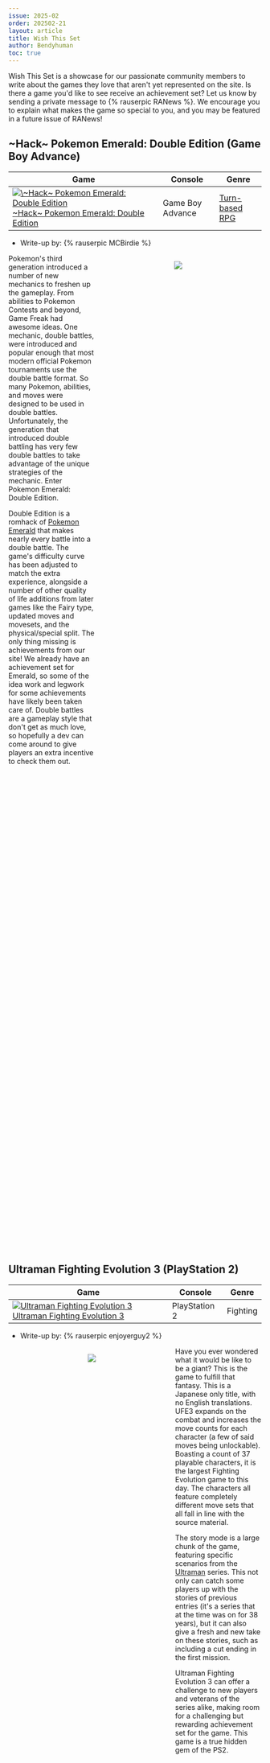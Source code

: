 ```yaml
---
issue: 2025-02
order: 202502-21
layout: article
title: Wish This Set
author: Bendyhuman
toc: true
---
```


Wish This Set is a showcase for our passionate community members to write about the games they love that aren't yet represented on the site. Is there a game you'd like to see receive an achievement set? Let us know by sending a private message to {% rauserpic RANews %}. We encourage you to explain what makes the game so special to you, and you may be featured in a future issue of RANews!

## \~Hack~ Pokemon Emerald: Double Edition (Game Boy Advance)

| Game                                                                                                                                                                                                                                                                                               | Console          | Genre                                                    |
| -------------------------------------------------------------------------------------------------------------------------------------------------------------------------------------------------------------------------------------------------------------------------------------------------- | ---------------- | -------------------------------------------------------- |
| <a class="gameicon-link" href="https://retroachievements.org/game/32810" target="_blank" rel="noopener"> <img class="gameicon" src="https://media.retroachievements.org/Images/000001.png" alt="\~Hack~ Pokemon Emerald: Double Edition"> <span>\~Hack~ Pokemon Emerald: Double Edition</span></a> | Game Boy Advance | [Turn-based RPG](https://retroachievements.org/hub/5468) |

* Write-up by: {% rauserpic MCBirdie %}

<figure style="text-align:center;float:right;width:50%;height:50%">
<img src="https://media.retroachievements.org/Images/106473.png">
<figcaption></figcaption>
</figure>

Pokemon's third generation introduced a number of new mechanics to freshen up the gameplay. From abilities to Pokemon Contests and beyond, Game Freak had awesome ideas. One mechanic, double battles, were introduced and popular enough that most modern official Pokemon tournaments use the double battle format. So many Pokemon, abilities, and moves were designed to be used in double battles. Unfortunately, the generation that introduced double battling has very few double battles to take advantage of the unique strategies of the mechanic. Enter Pokemon Emerald: Double Edition.

Double Edition is a romhack of [Pokemon Emerald](https://retroachievements.org/game/668) that makes nearly every battle into a double battle. The game's difficulty curve has been adjusted to match the extra experience, alongside a number of other quality of life additions from later games like the Fairy type, updated moves and movesets, and the physical/special split. The only thing missing is achievements from our site! We already have an achievement set for Emerald, so some of the idea work and legwork for some achievements have likely been taken care of. Double battles are a gameplay style that don't get as much love, so hopefully a dev can come around to give players an extra incentive to check them out.

<br clear="right"/>

## Ultraman Fighting Evolution 3 (PlayStation 2)

| Game                                                                                                                                                                                                                                                                           | Console       | Genre    |
| ------------------------------------------------------------------------------------------------------------------------------------------------------------------------------------------------------------------------------------------------------------------------------ | ------------- | -------- |
| <a class="gameicon-link" href="https://retroachievements.org/game/31762" target="_blank" rel="noopener"> <img class="gameicon" src="https://media.retroachievements.org/Images/000001.png" alt="Ultraman Fighting Evolution 3"> <span>Ultraman Fighting Evolution 3</span></a> | PlayStation 2 | Fighting |

* Write-up by: {% rauserpic enjoyerguy2 %}

<figure style="text-align:center;float:left;width:50%;height:50%">
<img src="https://images.launchbox-app.com/8ef2dff8-ac1f-408d-8a21-78e68e32fc6c.png">
<figcaption></figcaption>
</figure>

Have you ever wondered what it would be like to be a giant? This is the game to fulfill that fantasy. This is a Japanese only title, with no English translations. UFE3 expands on the combat and increases the move counts for each character (a few of said moves being unlockable). Boasting a count of 37 playable characters, it is the largest Fighting Evolution game to this day. The characters all feature completely different move sets that all fall in line with the source material.

The story mode is a large chunk of the game, featuring specific scenarios from the [Ultraman](https://retroachievements.org/hub/9195) series. This not only can catch some players up with the stories of previous entries (it's a series that at the time was on for 38 years), but it can also give a fresh and new take on these stories, such as including a cut ending in the first mission.

Ultraman Fighting Evolution 3 can offer a challenge to new players and veterans of the series alike, making room for a challenging but rewarding achievement set for the game. This game is a true hidden gem of the PS2.

<br clear="left"/>

## Onore no Shinzuru Michi o Yuke (PlayStation Portable)

| Game                                                                                                                                                                                                                                                                             | Console              | Genre                                                                                             |
| -------------------------------------------------------------------------------------------------------------------------------------------------------------------------------------------------------------------------------------------------------------------------------- | -------------------- | ------------------------------------------------------------------------------------------------- |
| <a class="gameicon-link" href="https://retroachievements.org/game/32811" target="_blank" rel="noopener"> <img class="gameicon" src="https://media.retroachievements.org/Images/000001.png" alt="Onore no Shinzuru Michi o Yuke"> <span>Onore no Shinzuru Michi o Yuke</span></a> | PlayStation Portable | [Action](https://retroachievements.org/hub/836), [Puzzle](https://retroachievements.org/hub/1088) |

* Write-up by: {% rauserpic Trisscorp %}

<figure style="text-align:center;float:right;width:50%;height:50%">
<img src="https://media.retroachievements.org/Images/106475.png">
<figcaption></figcaption>
</figure>

Developed by Silicon Studio and published by [FromSoftware](https://retroachievements.org/hub/27460), this is a time-traveling isometric action-puzzle game where you have 60 seconds to set up whatever you can for the next versions of yourself in the same allotted time. You'll be working with yourself; timing and holding down switches, defeating the more beefier enemies and bosses, even intentionally killing yourself on spike traps to deactivate them. Puzzles get more complicated as you move on such as various spells, summoning stone statues to hold down switches and wind to defeat enemies and blow out lanterns. It's satisfying to see your past versions moving like clockwork as you finally beat the level on your last ninja.

The game isn't lacking in style; featuring beautiful ukiyo-e artwork and great fitting music. Foes range from ninjas to mythological creatures with huge bosses the size of half the screen.

Story mode has you go through various levels, gaining experience and attribute Points to spend on upgrades, while the mission mode has set attributes with goals to get more score. Both have a ranking system that would be great addition for a set.

Unfortunately the game is entirely in Japanese. Getting a guide together explaining the controls and menus would be necessary.

<br clear="right"/>

## Classic Action: Devilish (Nintendo DS)

| Game                                                                                                                                                                                                                                                                 | Console     | Genre          |
| -------------------------------------------------------------------------------------------------------------------------------------------------------------------------------------------------------------------------------------------------------------------- | ----------- | -------------- |
| <a class="gameicon-link" href="https://retroachievements.org/game/27995" target="_blank" rel="noopener"> <img class="gameicon" src="https://media.retroachievements.org/Images/000001.png" alt="Classic Action: Devilish"> <span>Classic Action: Devilish</span></a> | Nintendo DS | Brick Breakers |

* Write-up by: {% rauserpic Bilalscape12 %}

<figure style="text-align:center;float:left;width:50%;height:50%">
<img src="https://media.retroachievements.org/Images/102782.png">
<figcaption></figcaption>
</figure>

The final game in the [Devilish](https://retroachievements.org/game/13283) series, things have taken a turn for the worse. The visuals are bland and the soundtrack is boring. Even worse, the speed of the ball was drastically reduced and just feels sluggish. I haven't played much of it, but I still think this game deserves a chance at a set. Achievements for deathless, speedruns, and score could (potentially) greatly improve the playing experience. Overall, this game just looks like a big disappointment, BUT if you dev this set you get onto my special list of very cool people and that's really all that matters.

<br clear="left"/>

## Kaiju O Gojira \| Godzilla, King of the Monsters (Game Boy)

| Game                                                                                                                                                                                                                                                                                                                 | Console  | Genre                                           |
| -------------------------------------------------------------------------------------------------------------------------------------------------------------------------------------------------------------------------------------------------------------------------------------------------------------------- | -------- | ----------------------------------------------- |
| <a class="gameicon-link" href="https://retroachievements.org/game/25619" target="_blank" rel="noopener"> <img class="gameicon" src="https://media.retroachievements.org/Images/083832.png" alt="Kaiju O Gojira \| Godzilla, King of the Monsters"> <span>Kaiju O Gojira \| Godzilla, King of the Monsters</span></a> | Game Boy | [Action](https://retroachievements.org/hub/836) |

* Write-up by: {% rauserpic cicadahuman %}

<figure style="text-align:center;float:right;width:50%;height:50%">
<img src="https://media.retroachievements.org/Images/083831.png">
<figcaption></figcaption>
</figure>

Kaiju-Ou-Gojira for the Game Boy isn't for everyone. It's clunky and slow-paced, with constant screen bouncing and the need to stand still to refill your health, which can be frustrating. However, for diehard [Godzilla](https://retroachievements.org/hub/9000) fans, it carries a certain charm.

One of the game's standout features is its wide roster of kaiju. Fans of the franchise will appreciate seeing kaiju that aren't in very many games like Manda, Gezora, Kumonga, Titanosaurus, and Garbera. The inclusion of so many rare and iconic monsters is a major draw, especially since few games pack this much kaiju content. The graphics, while limited by the Game Boy's hardware, do a commendable job of making these monsters recognizable and detailed.

The gameplay won't impress everyone, and the pacing can feel tedious at times, but there's fun to be had once you get the hang of it. Many bosses have predictable attack patterns, making them easier to defeat once you've memorized their moves. Godzilla's atomic breath is great for blocking projectiles, while his tail attack offers invincibility frames; both are key to beating the game. For those willing to overlook its rough edges, Kaiju-Ou-Gojira can be a fun achievement set, especially with so many of the best monsters from the Godzilla series.

Suggested Achievements:

35 Achievements Worth 126 pts

LEVEL 1
* Defeat Ebirah [Pts 1]
* Defeat Battra Larva (Ocean) [Pts 1]
* Defeat Mothra Larva [Pts 1]
* Defeat Battra Larva [Pts 1]
* Defeat Battra Imago [Pts 1]
* Defeat Mothra Imago and Beat Level 1: Osaka [Pts 5]

LEVEL 2
* Defeat Super-X [Pts 2]
* Defeat Anguirus [Pts 2]
* Defeat Biollante (Rose Form) [Pts 3]
* Defeat Super-X2 [Pts 3]
* Defeat Biollante and Beat Level 2: Lake Ashino [Pts 5]

LEVEL 3
* Defeat Hedorah (Flying Form) [Pts 3]
* Defeat Manda [Pts 3]
* Defeat Gabara [Pts 3]
* Defeat Kamacuras 1 [Pts 1]
* Defeat Another Kamacuras [Pts 1]
* Defeat Kumonga [Pts 3]
* Defeat Yet Another Kamacuras [Pts 1]
* Defeat Hedorah and Beat Level 3: Mt. Fuji [Pts 5]

LEVEL 4
* Defeat King Ghidorah [Pts 5]
* Defeat King Caesar [Pts 3]
* Defeat Gigan [Pts 3]
* Defeat Jet Jaguar [Pts 3]
* Defeat Megalon [Pts 3]
* Defeat Gezora [Pts 3]
* Defeat Ganimes [Pts 3]
* Defeat Gorosaurus [Pts 3]
* Defeat Mecha-King Ghidorah and Beat Level 4: Nagoya [Pts 10]

LEVEL 5
* Defeat Mechagodzilla (Flying) [Pts 3]
* Defeat Fake Godzilla [Pts 3]
* Defeat Mechagodzilla [Pts 5]
* Defeat Varan [Pts 3]
* Defeat Titanosaurus [Pts 3]
* Defeat Rodan [Pts 3]
* Defeat Super Mechagodzilla and Beat Level 5: Tokyo [Pts 25]

<br clear="right"/>

## Tron: Deadly Discs (Intellivision)

| Game                                                                                                                                                                                                                                                     | Console       | Genre  |
| -------------------------------------------------------------------------------------------------------------------------------------------------------------------------------------------------------------------------------------------------------- | ------------- | ------ |
| <a class="gameicon-link" href="https://retroachievements.org/game/31707" target="_blank" rel="noopener"> <img class="gameicon" src="https://media.retroachievements.org/Images/000001.png" alt="Tron: Deadly Discs"> <span>Tron: Deadly Discs</span></a> | Intellivision | Action |

* Write-up by: {% rauserpic xevious1974 %}

<figure style="text-align:center;float:left;width:50%;height:50%">
<img src="https://cdn.mobygames.com/screenshots/419489-tron-deadly-discs-intellivision-avoid-the-enemy-discs.png">
<figcaption></figcaption>
</figure>

There is a very challenging game that I have always loved and would like to play with a set - Tron: Deadly Discs for Intellivision.

I had an Intellivision when I was little, bought it again as an adult, and the game continues to fascinate me. Maybe the controls are not very simple since the controller is very different from the current ones, but I am sure that with a few analog sticks you can do something. The first time I played it was at my cousin's house, and from that day I pestered my parents to have it. I got it years later, and I was very happy with it. It would be great to be able to unlock achievements when the opponents change color, or when you break one of the opponents' discs, or when you manage to knock down that damn robot! I am sure that I could not complete a set, but I could certainly have a lot of fun!!!

I noticed that there is a set for the [Atari 2600](https://retroachievements.org/game/13076) version. No harm to the Atari fans, but the Intellivision version is something else entirely, especially because it creates synesthetic memories in me that the Atari version cannot!

<br clear="left"/>

## Hot Wheels: Beat That! (PlayStation 2)

| Game                                                                                                                                                                                                                                                             | Console       | Genre                                                                                                         |
| ---------------------------------------------------------------------------------------------------------------------------------------------------------------------------------------------------------------------------------------------------------------- | ------------- | ------------------------------------------------------------------------------------------------------------- |
| <a class="gameicon-link" href="https://retroachievements.org/game/20581" target="_blank" rel="noopener"> <img class="gameicon" src="https://media.retroachievements.org/Images/103068.png" alt="Hot Wheels: Beat That!"> <span>Hot Wheels: Beat That!</span></a> | PlayStation 2 | [Racing](https://retroachievements.org/hub/13351), [Vehicular Combat](https://retroachievements.org/hub/7399) |

* Write-up by: {% rauserpic ManyHours %}

<figure style="text-align:center;float:right;width:50%;height:50%">
<img src="https://gamefaqs.gamespot.com/a/screen/full/7/4/5/444745.jpg">
<figcaption></figcaption>
</figure>

Vrooooom. Brrrr.

Sorry, sorry, I was playing with my Hot Wheels. Why was I here again?

Oh yeah, Hot Wheels: Beat That!, it doesn't have a set. Well, I can always talk about what you are missing out on I guess.

Hot Wheels: Beat That! is a unique game even in the [Hot Wheels](https://retroachievements.org/hub/1160) series, being that somehow, you really feel like you are made of plastic. The controls are floaty, which at first can put you off the game, as it makes it hard to really start learning the game, but this is to make room for a very powerful drifting system.

While not on the same level as other racing games when it comes to their drifting mechanics, it feels amazing to finally figure out the clean lines needed to beat certain tracks. Which brings up the tracks themselves. If you have ever played a Hot Wheels game, you know that the tracks try to encapsulate the feel of being a toy racing in some normal space.

A bedroom, mini-golf course, an attic, and a bowling alley all appear in this game to surround your toy car with vibrant sections and cool ideas. From driving through a train set, to drifting around pins, you'll find yourself entertained by the tracks and the music that accompanies them. Even if I have my suspicions about possible "inspirations" for said music.

The sense of progression in the game is locked by a type of mission like structure in the game modes, leaving some of the monotony of just racing to the sideline. The game modes aren't really different from one another, just be in 1st, probably the biggest weakness of the game is that you are just racing or blowing up cars, but then again, a kid wouldn't want anything different.

Overall, it won't beat out some of the best Arcade Racers, but it doesn't need to. Cause at the end of the day, you are just a kid playing with Hot Wheels again.

<br clear="right"/>

## \~Prototype~ Chimera Beast (Arcade)

| Game                                                                                                                                                                                                                                                                     | Console | Genre                                                 |
| ------------------------------------------------------------------------------------------------------------------------------------------------------------------------------------------------------------------------------------------------------------------------ | ------- | ----------------------------------------------------- |
| <a class="gameicon-link" href="https://retroachievements.org/game/12594" target="_blank" rel="noopener"> <img class="gameicon" src="https://media.retroachievements.org/Images/000001.png" alt="\~Prototype~ Chimera Beast"> <span>\~Prototype~ Chimera Beast</span></a> | Arcade  | [Shoot 'em Up](https://retroachievements.org/hub/952) |

* Write-up by: {% rauserpic DrJordo %}

<figure style="text-align:center;float:left;width:50%;height:50%">
<img src="https://media.retroachievements.org/Images/089630.png">
<figcaption></figcaption>
</figure>

Chimera Beast is an arcade horizontal shoot 'em up developed by C.P. Brain around 1993, but never officially released. On a planet similar to Earth, creatures called eaters threaten the ecosystem with their ravenous appetite. In most games, they would be your enemy, but in Chimera Beast, you play as one! You control an eater as it evolves from a microorganism into a massive monster, with each level representing a stage in the eater's transformation. The eater has a standard shot, which can be charged for a more powerful attack. You also have the ability to detach the eater's mouth and take a bite out of enemies, which can not only restore health, but give the eater a unique power-up based on whatever it ate.

<br clear="left"/>

## \~Hack~ Pokemon Yellow Legacy (Game Boy)

| Game                                                                                                                                                                                                                                                                           | Console  | Genre          |
| ------------------------------------------------------------------------------------------------------------------------------------------------------------------------------------------------------------------------------------------------------------------------------ | -------- | -------------- |
| <a class="gameicon-link" href="https://retroachievements.org/game/18444" target="_blank" rel="noopener"> <img class="gameicon" src="https://media.retroachievements.org/Images/000001.png" alt="\~Hack~ Pokemon Yellow Legacy"> <span>\~Hack~ Pokemon Yellow Legacy</span></a> | Game Boy | Turn-based RPG |

* Write-up by: {% rauserpic theelkspeaks %}

<figure style="text-align:center;float:right;width:50%;height:50%">
<img src="https://i0.wp.com/www.pokeharbor.com/wp-content/uploads/2024/05/Pokemon-Yellow-Legacy-6-1024x917-1.webp?w=1024&ssl=1">
<figcaption></figcaption>
</figure>

"The game your nostalgia remembers" was the tagline YouTuber TheSmithPlays used to launch the Pokemon Legacy series. Throughout this series of hacks, you get to replay the Pokemon games of each generation in what is basically a remastered version of the original. Adding more variety in your encounter tables, allowing you to catch a complete dex without trading, tuning up boss fights, and giving some balance adjustments along the way, Smith tries to make your favorite playable and usable at some point in the game no matter what your favorite is - while still honoring the spirit of the original. This isn't some backbreaking difficulty hack, like the Kaizo series or Run & Bun - though it does play slightly harder by making weaker opposing trainers into stronger ones. One of the coolest features of the game is the hidden trainers near the locations of certain prominent static encounters, giving you one final test before acquiring each of the strongest static mons on your playthrough. A true love letter to the franchise and all its quirks, I can't wait to play Pokemon Yellow Legacy the RA Way!

<br clear="right"/>

## \~Hack~ Sonic Advance 2 SP (Game Boy Advance)

| Game                                                                                                                                                                                                                                                                     | Console          | Genre          |
| ------------------------------------------------------------------------------------------------------------------------------------------------------------------------------------------------------------------------------------------------------------------------ | ---------------- | -------------- |
| <a class="gameicon-link" href="https://retroachievements.org/game/31904" target="_blank" rel="noopener"> <img class="gameicon" src="https://media.retroachievements.org/Images/000001.png" alt="\~Hack~ Sonic Advance 2 SP"> <span>\~Hack~ Sonic Advance 2 SP</span></a> | Game Boy Advance | 2D Platforming |

* Write-up by: {% rauserpic SpiritOfRei %}

<figure style="text-align:center;float:left;width:50%;height:50%">
<img src="https://www.romhacking.net/hacks/gba/images/8001screenshot4.png">
<figcaption></figcaption>
</figure>

This is a very popular QOL hack for [Sonic Advance 2](https://retroachievements.org/game/557) which improves the level design massively, as well as improves elements around the Special Stages such as SP rings. With this being the only hack for any Advance game (to my knowledge), there could be room for improvement, but this hack is very worth playing as while it makes Advance 2 more fair, it doesn't go overboard and the previously mentioned level design changes make a playthrough of the game much more bearable, which is perfect for a set!

<br clear="left"/>